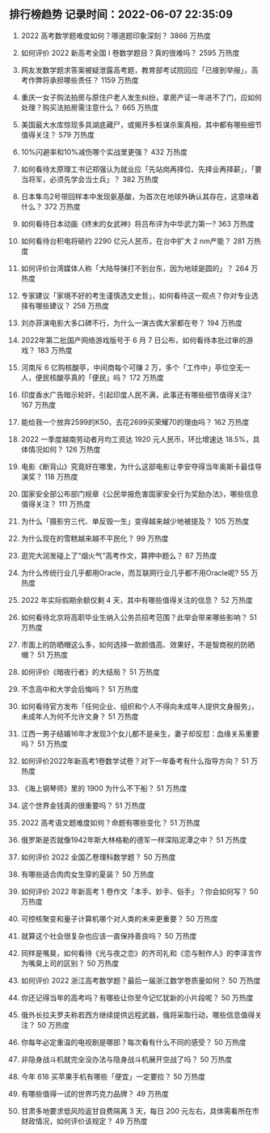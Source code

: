 
## 排行榜趋势 记录时间：2022-06-07 22:35:09
  
  1. 2022 高考数学题难度如何？哪道题印象深刻？ 3866 万热度
    
  2. 如何评价 2022 新高考全国 Ⅰ 卷数学题目？真的很难吗？ 2595 万热度
    
  3. 网友发数学题求答案被疑泄露高考题，教育部考试院回应「已接到举报」，高考作弊将承担哪些责任？ 1159 万热度
    
  4. 重庆一女子购法拍房与原住户老人发生纠纷，拿房产证一年进不了门，应如何处理？购买法拍房需注意什么？ 665 万热度
    
  5. 美国最大水库惊现多具湖底藏尸，或揭开多桩谋杀案真相，其中都有哪些细节值得关注？ 579 万热度
    
  6. 10%闪避率和10%减伤哪个实战里更强？ 432 万热度
    
  7. 如何看待太原理工书记郑强认为就业应「先站岗再择位、先择业再择薪」，「要当将军，必须先学会当士兵」？ 382 万热度
    
  8. 日本隼鸟2号带回样本中发现氨基酸，为首次在地球外确认其存在，这意味着什么？ 372 万热度
    
  9. 如何看待日本动画《终末的女武神》将吕布评为中华武力第一? 363 万热度
    
  10. 如何看待台积电将砸约 2290 亿元人民币，在台中扩大 2 nm产能？ 281 万热度
    
  11. 如何评价台湾媒体人称「大陆导弹打不到台东，因为地球是圆的」？ 264 万热度
    
  12. 专家建议「家境不好的考生谨慎选文史哲」，如何看待这一观点？你对专业选择有哪些建议？ 258 万热度
    
  13. 刘亦菲演电影大多口碑不行，为什么一演古偶大家都在夸？ 194 万热度
    
  14. 2022年第二批国产网络游戏版号于 6 月 7 日公布，如何看待本批过审的游戏？ 183 万热度
    
  15. 河南斥 6 亿购核酸亭，中间商每个可赚 2 万，多个「工作中」亭位空无一人，便民核酸亭真的「便民」吗？ 172 万热度
    
  16. 印度香水广告暗示轮奸，引起印度人民不满，此事还有哪些细节值得关注? 167 万热度
    
  17. 能给我一个放弃2599的K50，去花2699买荣耀70的理由吗？ 162 万热度
    
  18. 2022 一季度越南劳动者月均工资达 1920 元人民币，环比增速达 18.5%，具体情况如何？ 126 万热度
    
  19. 电影《断背山》究竟好在哪里，为什么这部电影让李安夺得当年奥斯卡最佳导演奖？ 118 万热度
    
  20. 国家安全部公布部门规章《公民举报危害国家安全行为奖励办法》，哪些信息值得关注？ 111 万热度
    
  21. 为什么「摄影穷三代、单反毁一生」变得越来越少地被提及？ 105 万热度
    
  22. 为什么现在的雪糕越来越不平民化？ 99 万热度
    
  23. 逛完大润发碰上了“烟火气”高考作文，算押中题么？ 87 万热度
    
  24. 为什么传统行业几乎都用Oracle，而互联网行业几乎都不用Oracle呢? 55 万热度
    
  25. 2022 年实际假期余额仅剩 4 天，其中有哪些值得关注的信息？ 52 万热度
    
  26. 如何看待北京将高职毕业生纳入公务员招考范围？此举会带来哪些影响？ 51 万热度
    
  27. 市面上的防晒帽这么多，如何选择一款颜值高、效果好，不是智商税的防晒帽？ 51 万热度
    
  28. 如何评价《暗夜行者》的大结局？ 51 万热度
    
  29. 不念高中和大学会后悔吗？ 51 万热度
    
  30. 如何看待官方发布「任何企业、组织和个人不得向未成年人提供文身服务」，未成年人为何不允许文身？ 51 万热度
    
  31. 江西一男子结婚16年才发现3个女儿都不是亲生，妻子却反怼：血缘关系重要吗？ 51 万热度
    
  32. 如何评价2022年新高考1卷数学试卷？对下一年备考有什么指导方向？ 51 万热度
    
  33. 《海上钢琴师》里的 1900 为什么不下船？ 51 万热度
    
  34. 这个世界金钱真的很重要吗？ 51 万热度
    
  35. 2022 高考语文题难度如何？命题有哪些变化？ 51 万热度
    
  36. 俄罗斯是否就像1942年斯大林格勒的德军一样深陷泥潭之中？ 51 万热度
    
  37. 如何评价 2022 全国乙卷理科数学题？ 50 万热度
    
  38. 有哪些适合肉肉女生穿的夏装？ 50 万热度
    
  39. 如何评价 2022 年新高考 1 卷作文「本手、妙手、俗手」？你会如何写？ 50 万热度
    
  40. 可控核聚变和量子计算机哪个对人类的未来更重要？ 50 万热度
    
  41. 就算这个社会很复杂也应该一直保持善良吗？ 50 万热度
    
  42. 同样是嘴臭，如何看待《光与夜之恋》的齐司礼和《恋与制作人》的李泽言作为嘴臭上司的区别？ 50 万热度
    
  43. 如何评价 2022 浙江高考数学题？最后一届浙江数学卷质量如何？ 50 万热度
    
  44. 你还记得当年的高考吗？有哪些让你至今记忆犹新的小片段呢？ 50 万热度
    
  45. 俄外长拉夫罗夫称若西方继续提供远程武器，俄将采取行动，哪些信息值得关注？ 50 万热度
    
  46. 你每年必定重温的电视剧是哪部？每次看有什么不同的感受？ 50 万热度
    
  47. 非隐身战斗机就完全没办法与隐身战斗机展开空战了吗？ 50 万热度
    
  48. 今年 618 买苹果手机有哪些「便宜」一定要捡？ 50 万热度
    
  49. 有哪些值得一试的世界巧克力品牌？ 49 万热度
    
  50. 甘肃多地要求低风险返甘自费隔离 3 天，每日 200 元左右，具体需看所在市财政情况，如何评价该规定？ 49 万热度
    